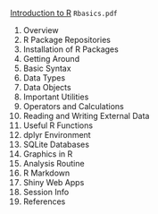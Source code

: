 [Introduction to R](http://girke.bioinformatics.ucr.edu/GEN242/mydoc_Rbasics_01.html "Rbasics.pdf") `Rbasics.pdf`   
1. Overview
2. R Package Repositories
3. Installation of R Packages
4. Getting Around
5. Basic Syntax
6. Data Types
7. Data Objects
8. Important Utilities
9. Operators and Calculations
10. Reading and Writing External Data
11. Useful R Functions
12. dplyr Environment
13. SQLite Databases
14. Graphics in R
15. Analysis Routine
16. R Markdown
17. Shiny Web Apps
18. Session Info
19. References

